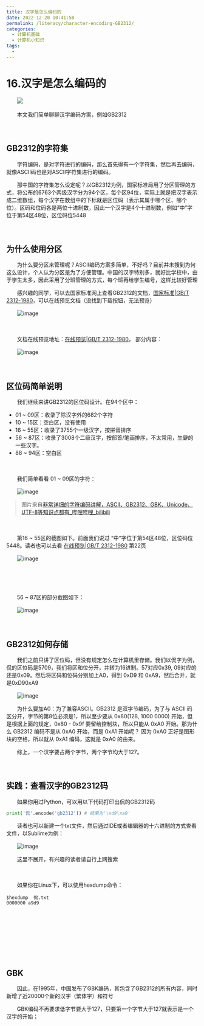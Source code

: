 ```yaml
---
title: 汉字是怎么编码的
date: 2022-12-20 10:41:58
permalink: /literacy/character-encoding-GB2312/
categories:
  - 计算机基础
  - 计算机小知识
tags:
  - 
---
```


# 16.汉字是怎么编码的

　　‍![](https://image.peterjxl.com/blog/22.snakesnake-20221218141945-8wi33m4.jpg)


　　本文我们简单聊聊汉字编码方案，例如GB2312

<!-- more -->

　　‍

## GB2312的字符集

　　字符编码，是对字符进行的编码，那么首先得有一个字符集，然后再去编码，就像ASCII码也是对ASCII字符集进行的编码。

　　那中国的字符集怎么设定呢？以GB2312为例，国家标准局用了分区管理的方式，将公布的6763个两级汉字分为94个区，每个区94位，实际上就是把汉字表示成二维数组，每个汉字在数组中的下标就是区位码（表示其属于哪个区、哪个位）。区码和位码各是两位十进制数，因此一个汉字是4个十进制数，例如“中”字位于第54区48位，区位码位5448

　　‍

## 为什么使用分区

　　为什么要分区来管理呢？ASCII编码方案多简单，不好吗？目前并未搜到为何这么设计，个人认为分区是为了方便管理。中国的汉字特别多，就好比学校中，由于学生太多，因此采用了分班管理的方式，每个班再给学生编号，这样比较好管理

　　感兴趣的同学，可以去国家标准网上查看GB2312的文档，[国家标准|GB/T 2312-1980](https://openstd.samr.gov.cn/bzgk/gb/newGbInfo?hcno=5664A728BD9D523DE3B99BC37AC7A2CC)，可以在线预览文档（没找到下载按钮，无法预览）

　　​![image](https://image.peterjxl.com/blog/image-20221218161239-2b6sthz.png)​

　　‍

　　文档在线预览地址：[在线预览|GB/T 2312-1980](http://c.gb688.cn/bzgk/gb/showGb?type=online&hcno=5664A728BD9D523DE3B99BC37AC7A2CC)，   部分内容：

　　​![image](https://image.peterjxl.com/blog/image-20221218161250-sk76f7y.png)​

　　‍

## 区位码简单说明

　　我们继续来讲GB2312的区位码设计。在94个区中：

* 01 ~ 09区：收录了除汉字外的682个字符
* 10 ~ 15区：空白区，没有使用
* 16 ~ 55区：收录了3755个一级汉字，按拼音排序
* 56 ~ 87区：收录了3008个二级汉字，按部首/笔画排序，不太常用，生僻的一些汉字。
* 88 ~ 94区：空白区

　　‍

　　我们简单看看 01 ~ 09区的字符：

　　​![image](https://image.peterjxl.com/blog/image-20221218162034-bhsglcn.png)​

> 图片来自[非常详细的字符编码讲解，ASCII、GB2312、GBK、Unicode、UTF-8等知识点都有_哔哩哔哩_bilibili](https://www.bilibili.com/video/BV1gZ4y1x7p7?t=528.7)

　　‍

　　第16 ~ 55区的截图如下。前面我们说过 “中”字位于第54区48位，区位码位5448。读者也可以去看 [在线预览|GB/T 2312-1980](http://c.gb688.cn/bzgk/gb/showGb?type=online&hcno=5664A728BD9D523DE3B99BC37AC7A2CC) 第22页

　　​![image](https://image.peterjxl.com/blog/image-20221218164228-yv5fkc7.png)​

　　‍

　　‍

　　56 ~ 87区的部分截图如下：

　　​![image](https://image.peterjxl.com/blog/image-20221218164433-wwmu97d.png)​

　　‍

## GB2312如何存储

　　我们之前只讲了区位码，但没有规定怎么在计算机里存储。我们以侃字为例，侃的区位码是5709，我们将区和位分开，并转为16进制。57对应0x39, 09对应的还是0x09。然后将区码和位码分别加上A0，得到 0xD9 和 0xA9，然后合并，就是0xD90xA9

　　​![image](https://image.peterjxl.com/blog/image-20221218170438-l4ii4wv.png)​

　　为什么要加A0：为了兼容ASCII。GB2312 是双字节编码，为了与 ASCII 码区分开，字节的第8位必须是1，所以至少要从 0x80(128, 1000 0000) 开始，但是根据上面的规定，0x80 - 0x9f 要留给控制块，所以只能从 0xA0 开始。那为什么 GB2312 编码不是从 0xA0 开始，而是 0xA1 开始呢？ 因为 0xA0 正好是图形块的空格，所以就从 0xA1 编码，这就是 0xA0 的由来。

　　综上，一个汉字要占两个字节，两个字节均大于127。 

　　‍

## 实践：查看汉字的GB2312码

　　如果你用过Python，可以用以下代码打印出侃的GB2312码

```Python
print('侃'.encode('gb2312')) # 结果为'\xd9\xa9'
```

　　读者也可以新建一个txt文件，然后通过IDE或者编辑器的十六进制的方式查看文件，以Sublime为例：

　　​![image](https://image.peterjxl.com/blog/image-20221218211539-nzywtvz.png)​

　　这里不展开，有兴趣的读者请自行上网搜索

　　‍

　　如果你在Linux下，可以使用hexdump命令：

```shell
$hexdump  侃.txt
0000000 a9d9   
```

　　‍

　　‍

　　​​

　　‍

## GBK

　　因此，在1995年，中国发布了GBK编码，其包含了GB2312的所有内容，同时新增了近20000个新的汉字（繁体字）和符号

　　GBK编码不再要求低字节要大于127，只要第一个字节大于127就表示是一个汉字的开始；

　　‍

　　‍

　　‍
